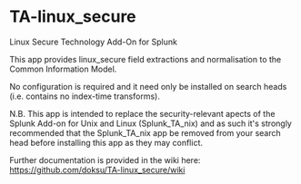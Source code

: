 # TA-linux_secure

Linux Secure Technology Add-On for Splunk

This app provides linux_secure field extractions and normalisation to the Common Information Model.

No configuration is required and it need only be installed on search heads (i.e. contains no index-time transforms).

N.B. This app is intended to replace the security-relevant apects of the Splunk Add-on for Unix and Linux (Splunk_TA_nix) and as such it's strongly recommended that the Splunk_TA_nix app be removed from your search head before installing this app as they may conflict.

Further documentation is provided in the wiki here: https://github.com/doksu/TA-linux_secure/wiki
